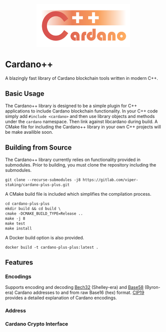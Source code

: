 <img 
    style="display: block; 
           margin-left: auto;
           margin-right: auto;
           width: 60%;"
    src="docs/img/logo.png" 
    alt="Cardano++ logo">
</img>

# Cardano++

A blazingly fast library of Cardano blockchain tools written in modern C++.

## Basic Usage

The Cardano++ library is designed to be a simple plugin for C++ applications to include Cardano blockchain functionality. In your C++ code simply add `#include <cardano>` and then use library objects and methods under the `cardano` namespace. Then link against libcardano during build. A CMake file for including the Cardano++ library in your own C++ projects will be make availible soon.

## Building from Source

The Cardano++ library currently relies on functionality provided in submodules. Prior to building, you must clone the repository including the submodules.

    git clone --recurse-submodules -j8 https://gitlab.com/viper-staking/cardano-plus-plus.git

A CMake build file is included which simplifies the compilation process.

    cd cardano-plus-plus
    mkdir build && cd build \
    cmake -DCMAKE_BUILD_TYPE=Release ..
    make -j 8
    make test
    make install

A Docker build option is also provided.

    docker build -t cardano-plus-plus:latest .

## Features

### Encodings

Supports encoding and decoding [Bech32](https://github.com/bitcoin/bips/blob/master/bip-0173.mediawiki) (Shelley-era) and [Base58](https://tools.ietf.org/id/draft-msporny-base58-01.html) (Byron-era) Cardano addresses to and from raw Base16 (hex) format. [CIP19](https://cips.cardano.org/cips/cip19/) provides a detailed explanation of Cardano encodings.

### Address

### Cardano Crypto Interface
